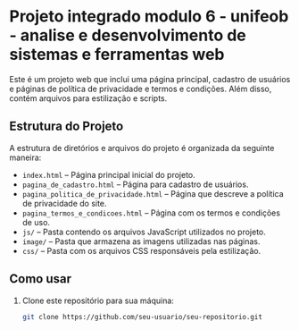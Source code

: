 # Projeto integrado modulo 6 - unifeob - analise e desenvolvimento de sistemas e ferramentas web

Este é um projeto web que inclui uma página principal, cadastro de usuários e páginas de política de privacidade e termos e condições. Além disso, contém arquivos para estilização e scripts.

## Estrutura do Projeto

A estrutura de diretórios e arquivos do projeto é organizada da seguinte maneira:

- `index.html` – Página principal inicial do projeto.
- `pagina_de_cadastro.html` – Página para cadastro de usuários.
- `pagina_politica_de_privacidade.html` – Página que descreve a política de privacidade do site.
- `pagina_termos_e_condicoes.html` – Página com os termos e condições de uso.
- `js/` – Pasta contendo os arquivos JavaScript utilizados no projeto.
- `image/` – Pasta que armazena as imagens utilizadas nas páginas.
- `css/` – Pasta com os arquivos CSS responsáveis pela estilização.

## Como usar

1. Clone este repositório para sua máquina:
   ```sh
   git clone https://github.com/seu-usuario/seu-repositorio.git
